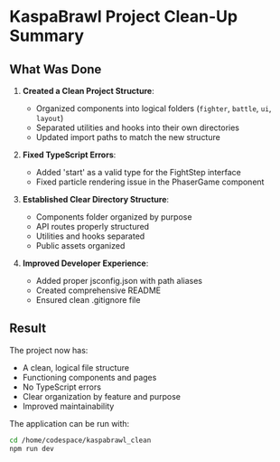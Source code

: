 # KaspaBrawl Project Clean-Up Summary

## What Was Done

1. **Created a Clean Project Structure**:
   - Organized components into logical folders (`fighter`, `battle`, `ui`, `layout`)
   - Separated utilities and hooks into their own directories
   - Updated import paths to match the new structure

2. **Fixed TypeScript Errors**:
   - Added 'start' as a valid type for the FightStep interface
   - Fixed particle rendering issue in the PhaserGame component

3. **Established Clear Directory Structure**:
   - Components folder organized by purpose
   - API routes properly structured
   - Utilities and hooks separated
   - Public assets organized

4. **Improved Developer Experience**:
   - Added proper jsconfig.json with path aliases
   - Created comprehensive README
   - Ensured clean .gitignore file

## Result

The project now has:
- A clean, logical file structure
- Functioning components and pages
- No TypeScript errors
- Clear organization by feature and purpose
- Improved maintainability

The application can be run with:
```bash
cd /home/codespace/kaspabrawl_clean
npm run dev
```
